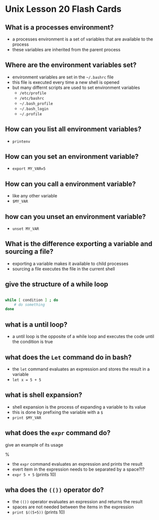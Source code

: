 # Unix Lesson 20 Flash Cards

## What is a processes environment?

- a processes environment is a set of variables that are available to the process
- these variables are inherited from the parent process

## Where are the environment variables set?

- environment variables are set in the `~/.bashrc` file
- this file is executed every time a new shell is opened
- but many differnt scripts are used to set environment variables
  - `/etc/profile`
  - `/etc/bashrc`
  - `~/.bash_profile`
  - `~/.bash_login`
  - `~/.profile`

## How can you list all environment variables?

- `printenv`

## How can you set an environment variable?

- `export MY_VAR=5`

## How can you call a environment variable?

- like any other variable
- `$MY_VAR`

## how can you unset an environment variable?

- `unset MY_VAR`

## What is the difference exporting a variable and sourcing a file?

- exporting a variable makes it available to child processes
- sourcing a file executes the file in the current shell

## give the structure of a while loop

```bash

while [ condition ] ; do
    # do something
done

```

## what is a until loop?

- a until loop is the opposite of a while loop and executes the code until the condition is true

## what does the `Let` command do in bash?

- the `let` command evaluates an expression and stores the result in a variable
- `let x = 5 + 5`

## what is shell expansion?

- shell expansion is the process of expanding a variable to its value
- this is done by prefixing the variable with a `$`
- `print $MY_VAR`

## what does the `expr` command do?

give an example of its usage

%

- the `expr` command evaluates an expression and prints the result
- evert item in the expression needs to be separated by a space?!?
- `expr 5 + 5` (prints 10)

## wha does the `(())` operator do?

- the `(())` operator evaluates an expression and returns the result
- spaces are not needed between the items in the expression
- `print $((5+5))` (prints 10) 